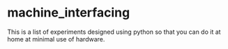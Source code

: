 # machine_interfacing

This is a list of experiments designed using python so that you can do it at home at minimal use of hardware.
